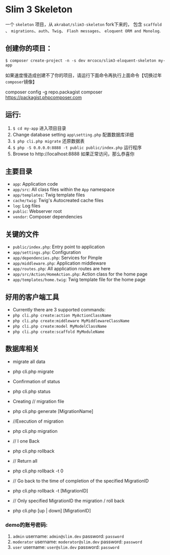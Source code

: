 # Slim 3 Skeleton

一个 `skeleton` 项目，从 `akrabat/slim3-skeleton` fork下来的， 包含 `scaffold` 、 `migrations`、`auth`、`Twig`、 `Flash messages`、 `eloquent ORM and Monolog`.

## 创建你的项目：

    $ composer create-project -n -s dev mrcoco/slim3-eloquent-skeleton my-app

如果速度慢造成创建不了你的项目，请运行下面命令再执行上面命令【切换过年`composer`镜像】

composer config -g repo.packagist composer https://packagist.phpcomposer.com

## 运行:

1. `$ cd my-app` 进入项目目录
2. Change database setting `app\setting.php` 配置数据库详细
3. `$ php cli.php migrate` 还原数据表
4. `$ php -S 0.0.0.0:8888 -t public public/index.php` 运行程序
5. Browse to http://localhost:8888 如果正常访问，那么恭喜你

## 主要目录

* `app`: Application code
* `app/src`: All class files within the `App` namespace
* `app/templates`: Twig template files
* `cache/twig`: Twig's Autocreated cache files
* `log`: Log files
* `public`: Webserver root
* `vendor`: Composer dependencies

## 关键的文件

* `public/index.php`: Entry point to application
* `app/settings.php`: Configuration
* `app/dependencies.php`: Services for Pimple
* `app/middleware.php`: Application middleware
* `app/routes.php`: All application routes are here
* `app/src/Action/HomeAction.php`: Action class for the home page
* `app/templates/home.twig`: Twig template file for the home page

## 好用的客户端工具
* Currently there are 3 supported commands:
* `php cli.php create:action MyActionClassName`
* `php cli.php create:middleware MyMiddlewareClassName`
* `php cli.php create:model MyModelClassName`
* `php cli.php create:scaffold MyModuleName`


## 数据库相关
*  migrate all data
* php cli.php migrate

* Confirmation of status
* php cli.php status

* Creating // migration file
* php cli.php generate [MigrationName]

* //Execution of migration
* php cli.php migration

* // I one Back
* php cli.php rollback

* // Return all
* php cli.php rollback -t 0

* // Go back to the time of completion of the specified MigrationID
* php cli.php rollback -t [MigrationID]

* // Only specified MigrationID the migration / roll back
* php cli.php [up | down] [MigrationID]

### demo的账号密码:

1. `admin` username: `admin@slim.dev` password: `password` 
2. `moderator` username: `moderator@slim.dev` password: `password` 
3. `user` username: `user@slim.dev` password: `password` 